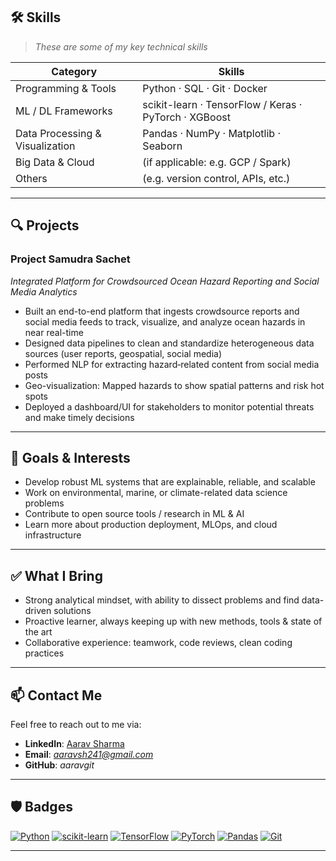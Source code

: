 ## 🛠 Skills

> *These are some of my key technical skills*

| Category | Skills |
|----------|--------|
| Programming & Tools | Python · SQL · Git · Docker |
| ML / DL Frameworks | scikit-learn · TensorFlow / Keras · PyTorch · XGBoost |
| Data Processing & Visualization | Pandas · NumPy · Matplotlib · Seaborn |
| Big Data & Cloud | (if applicable: e.g. GCP / Spark) |
| Others | (e.g. version control, APIs, etc.) |

---

## 🔍 Projects

### **Project Samudra Sachet**  
*Integrated Platform for Crowdsourced Ocean Hazard Reporting and Social Media Analytics*

- Built an end-to-end platform that ingests crowdsource reports and social media feeds to track, visualize, and analyze ocean hazards in near real-time  
- Designed data pipelines to clean and standardize heterogeneous data sources (user reports, geospatial, social media)  
- Performed NLP for extracting hazard‐related content from social media posts  
- Geo-visualization: Mapped hazards to show spatial patterns and risk hot spots  
- Deployed a dashboard/UI for stakeholders to monitor potential threats and make timely decisions  

---

## 🎯 Goals & Interests

- Develop robust ML systems that are explainable, reliable, and scalable  
- Work on environmental, marine, or climate-related data science problems  
- Contribute to open source tools / research in ML & AI  
- Learn more about production deployment, MLOps, and cloud infrastructure  

---

## ✅ What I Bring

- Strong analytical mindset, with ability to dissect problems and find data-driven solutions  
- Proactive learner, always keeping up with new methods, tools & state of the art  
- Collaborative experience: teamwork, code reviews, clean coding practices  

---

## 📫 Contact Me

Feel free to reach out to me via:  
- **LinkedIn**: [Aarav Sharma](https://www.linkedin.com/in/aarav-sharma-a78413320/)  
- **Email**: *aaravsh241@gmail.com*  
- **GitHub**: *aaravgit*

---

## 🛡 Badges

[![Python](https://img.shields.io/badge/Python-3.9+-blue)](https://www.python.org/)
[![scikit-learn](https://img.shields.io/badge/scikit--learn-0.24-/-0.25-green)](https://scikit-learn.org/)
[![TensorFlow](https://img.shields.io/badge/TensorFlow-2.x-orange)](https://www.tensorflow.org/)
[![PyTorch](https://img.shields.io/badge/PyTorch-1.x-/-2.x-red)](https://pytorch.org/)
[![Pandas](https://img.shields.io/badge/Pandas-data-analysis-/-manipulation-blueviolet)](https://pandas.pydata.org/)
[![Git](https://img.shields.io/badge/Git-version_control-/-collaboration-black)](https://git-scm.com/)

---
